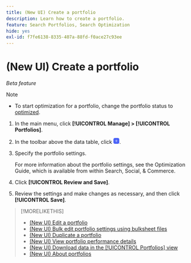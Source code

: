 ```yaml
---
title: (New UI) Create a portfolio
description: Learn how to create a portfolio.
feature: Search Portfolios, Search Optimization
hide: yes
exl-id: f7fe6138-8335-407a-88fd-f0ace27c93ee
---
```

# (New UI) Create a portfolio

*Beta feature*

>[!NOTE]
>
>* To start optimization for a portfolio, change the portfolio status to [optimized](portfolio-about.md#portfolio-status).

1. In the main menu, click **[!UICONTROL Manage] > [!UICONTROL Portfolios]**.

1. In the toolbar above the data table, click ![Add](/help/search-social-commerce/assets/add-new.png "Add").

1. Specify the portfolio settings.

   For more information about the portfolio settings, see the Optimization Guide, which is available from within Search, Social, & Commerce.

1. Click **[!UICONTROL Review and Save]**.

1. Review the settings and make changes as necessary, and then click **[!UICONTROL Save]**.

>[!MORELIKETHIS]
>
>* [(New UI) Edit a portfolio](portfolio-edit.md)
>* [(New UI) Bulk edit portfolio settings using bulksheet files](portfolio-bulksheets.md)
>* [(New UI) Duplicate a portfolio](portfolio-duplicate.md)
>* [(New UI) View portfolio performance details](portfolio-details.md)
>* [(New UI) Download data in the [!UICONTROL Portfolios] view](portfolio-view-report.md)
>* [(New UI) About portfolios](portfolio-about.md)
